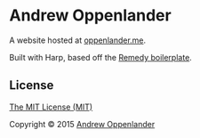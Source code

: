 # Andrew Oppenlander
A website hosted at [oppenlander.me](http://oppenlander.me).

Built with Harp, based off the [Remedy boilerplate](https://github.com/kennethormandy/hb-remedy).

## License
[The MIT License (MIT)](LICENSE.md)

Copyright © 2015 [Andrew Oppenlander](http://oppenlander.me)


